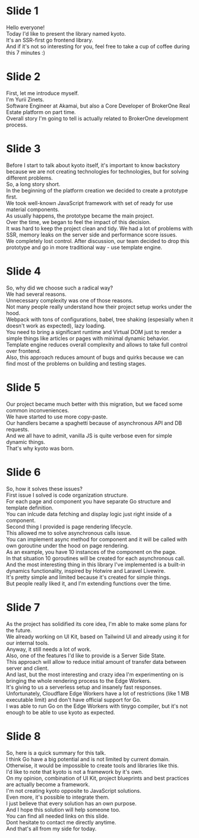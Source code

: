 
# Slide 1

Hello everyone!  
Today I'd like to present the library named kyoto.  
It's an SSR-first go frontend library.  
And if it's not so interesting for you, feel free to take a cup of coffee during this 7 minutes :)  

# Slide 2

First, let me introduce myself.  
I'm Yurii Zinets.  
Software Engineer at Akamai, but also a Core Developer of BrokerOne Real Estate platform on part time.  
Overall story I'm going to tell is actually related to BrokerOne development process.  

# Slide 3

Before I start to talk about kyoto itself, it's important to know backstory because we are not creating technologies for technologies, but for solving different problems.  
So, a long story short.  
In the beginning of the platform creation we decided to create a prototype first.  
We took well-known JavaScript framework with set of ready for use material components.  
As usually happens, the prototype became the main project.  
Over the time, we began to feel the impact of this decision.  
It was hard to keep the project clean and tidy. We had a lot of problems with SSR, memory leaks on the server side and performance score issues.  
We completely lost control. After discussion, our team decided to drop this prototype and go in more traditional way - use template engine.

# Slide 4

So, why did we choose such a radical way?  
We had several reasons.  
Unnecessary complexity was one of those reasons.  
Not many people really understand how their project setup works under the hood.  
Webpack with tons of configurations, babel, tree shaking (espesially when it doesn't work as expected), lazy loading.  
You need to bring a significant runtime and Virtual DOM just to render a simple things like articles or pages with minimal dynamic behavior.  
Template engine reduces overall complexity and allows to take full control over frontend.  
Also, this approach reduces amount of bugs and quirks because we can find most of the problems on building and testing stages.  

# Slide 5

Our project became much better with this migration, but we faced some common inconveniences.  
We have started to use more copy-paste.  
Our handlers became a spaghetti because of asynchronous API and DB requests.  
And we all have to admit, vanilla JS is quite verbose even for simple dynamic things.  
That's why kyoto was born.

# Slide 6

So, how it solves these issues?  
First issue I solved is code organization structure.  
For each page and component you have separate Go structure and template definition.  
You can inlcude data fetching and display logic just right inside of a component.  
Second thing I provided is page rendering lifecycle.  
This allowed me to solve asynchronous calls issue.  
You can implement async method for component and it will be called with own goroutine under the hood on page rendering.  
As an example, you have 10 instances of the component on the page.  
In that situation 10 goroutines will be created for each asynchronous call.  
And the most interesting thing in this library I've implemented is a built-in dynamics functionality, inspired by Hotwire and Laravel Livewire.  
It's pretty simple and limited because it's created for simple things.  
But people really liked it, and I'm extending functions over the time.  

# Slide 7

As the project has solidified its core idea, I'm able to make some plans for the future.  
We already working on UI Kit, based on Tailwind UI and already using it for our internal tools.  
Anyway, it still needs a lot of work.  
Also, one of the features I'd like to provide is a Server Side State.  
This approach will allow to reduce initial amount of transfer data between server and client.  
And last, but the most interesting and crazy idea I'm experimenting on is bringing the whole rendering process to the Edge Workers.  
It's giving to us a serverless setup and insanely fast responses.  
Unfortunately, Cloudflare Edge Workers have a lot of restrictions (like 1 MB executable limit) and don't have official support for Go.  
I was able to run Go on the Edge Workers with tinygo compiler, but it's not enough to be able to use kyoto as expected.

# Slide 8

So, here is a quick summary for this talk.  
I think Go have a big potential and is not limited by current domain.  
Otherwise, it would be impossible to create tools and libraries like this.  
I'd like to note that kyoto is not a framework by it's own.  
On my opinion, combination of UI Kit, project blueprints and best practices are actually become a framework.  
I'm not creating kyoto opposite to JavaScript solutions.  
Even more, it's possible to integrate them.  
I just believe that every solution has an own purpose.  
And I hope this solution will help someone too.  
You can find all needed links on this slide.  
Dont hesitate to contact me directly anytime.  
And that's all from my side for today.  
